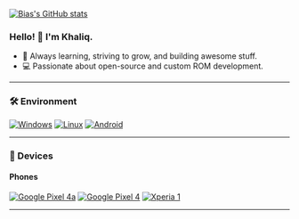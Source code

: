 [![Bias's GitHub stats](https://github-readme-stats.vercel.app/api?username=Bias8145&show_icons=true&role=OWNER,ORGANIZATION_MEMBER,COLLABORATOR&include_all_commits=true&theme=graywhite&count_private=true&hide_border=true)](https://github.com/Bias8145/github-readme-stats)

### Hello! 👋 I'm Khaliq.

- 🌱 Always learning, striving to grow, and building awesome stuff.
- 💻 Passionate about open-source and custom ROM development.

---

### 🛠 Environment

[![Windows](https://img.shields.io/badge/Windows-00BBFF?style=flat-square&logo=Windows&logoColor=FFFFFF&labelColor=00BBFF)](https://www.microsoft.com/windows/) [![Linux](https://img.shields.io/badge/Linux-FCC624?style=flat-square&logo=linux&logoColor=000000)](https://www.kernel.org/) [![Android](https://img.shields.io/badge/Android-3ddc84?style=flat-square&logo=android&logoColor=ffffff)](https://www.android.com/)

---

### 📱 Devices

#### Phones  
[![Google Pixel 4a](https://img.shields.io/badge/Pixel%204a-4285F4?style=flat-square&logo=google&logoColor=FFFFFF)](https://store.google.com/us/product/pixel_4a) [![Google Pixel 4](https://img.shields.io/badge/Pixel%204-4285F4?style=flat-square&logo=google&logoColor=FFFFFF)](https://store.google.com/us/product/pixel_4) [![Xperia 1](https://img.shields.io/badge/Xperia%201-000000?style=flat-square&logo=sony&logoColor=FFFFFF)](https://www.sony.com.hk/zh/electronics/smartphones/xperia-1)

---
